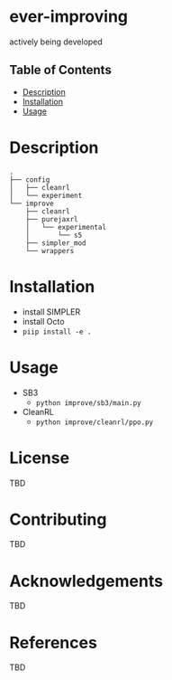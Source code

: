 # ever-improving

actively being developed

## Table of Contents

* [Description](#description)
* [Installation](#installation)
* [Usage](#usage)


# Description

```
.
├── config
│   ├── cleanrl
│   └── experiment
└── improve
    ├── cleanrl
    ├── purejaxrl
    │   └── experimental
    │       └── s5
    ├── simpler_mod
    └── wrappers
```

# Installation

* install SIMPLER
* install Octo
* `piip install -e .`

# Usage

* SB3
    * `python improve/sb3/main.py`
* CleanRL
    * `python improve/cleanrl/ppo.py`

# License

TBD

# Contributing

TBD

# Acknowledgements

TBD

# References

TBD


